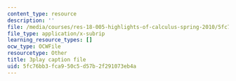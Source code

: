 ```yaml
---
content_type: resource
description: ''
file: /media/courses/res-18-005-highlights-of-calculus-spring-2010/5fc76bb3fca950c5d57b2f291073eb4a_LgWFurXHX8U.srt
file_type: application/x-subrip
learning_resource_types: []
ocw_type: OCWFile
resourcetype: Other
title: 3play caption file
uid: 5fc76bb3-fca9-50c5-d57b-2f291073eb4a
---
```

